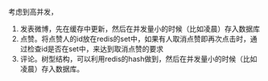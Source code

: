 考虑到高并发，
1. 发表微博，先在缓存中更新，然后在并发量小的时候（比如凌晨）存入数据库
2. 点赞。将点赞人的id放在redis的set中，如果有人取消点赞即再次点击时，通过检查id是否在set中，来达到取消点赞的要求
3. 评论。树型结构，可以利用redis的hash做到，然后在并发量小的时候（比如凌晨）存入数据库。